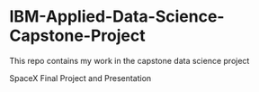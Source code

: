 # IBM-Applied-Data-Science-Capstone-Project
This repo contains my work in the capstone data science project

SpaceX Final Project and Presentation
